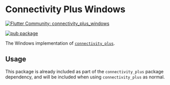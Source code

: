 # Connectivity Plus Windows

[![Flutter Community: connectivity_plus_windows](https://fluttercommunity.dev/_github/header/connectivity_plus_windows)](https://github.com/fluttercommunity/community)

[![pub package](https://img.shields.io/pub/v/connectivity_plus_windows.svg)](https://pub.dev/packages/connectivity_plus_windows)

The Windows implementation of [`connectivity_plus`](https://pub.dev/packages/connectivity_plus).

## Usage

This package is already included as part of the `connectivity_plus` package dependency, and will
be included when using `connectivity_plus` as normal.
